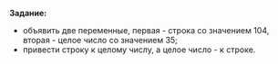**Задание:**
- объявить две переменные, первая - строка со значением 104, вторая - целое число со значением 35;
- привести строку к целому числу, а целое число - к строке.